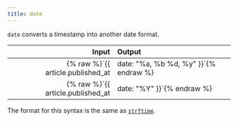 ```yaml
---
title: date
---
```


`date` converts a timestamp into another date format.

| Input                                                                     | Output               |
|--------------------------------------------------------------------------:|:---------------------|
| {% raw %}`{{ article.published_at | date: "%a, %b %d, %y" }}`{% endraw %} | Tue, Apr 22, 14      |
| {% raw %}`{{ article.published_at | date: "%Y" }}`{% endraw %}            | 2014                 |

The format for this syntax is the same as [`strftime`](http://strftime.net/).
